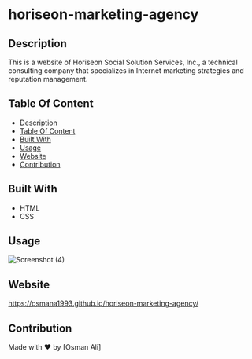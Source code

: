 # horiseon-marketing-agency

## Description
This is a website of Horiseon Social Solution Services, Inc., a technical consulting company that specializes in Internet marketing strategies and reputation management.

## Table Of Content
- [Description](#description)
- [Table Of Content](#table-of-content)
- [Built With](#built-with)
- [Usage](#usage)
- [Website](#website)
- [Contribution](#contribution)

## Built With
* HTML
* CSS

## Usage

![Screenshot (4)](https://user-images.githubusercontent.com/100746995/161402965-e6d6ef8a-49e6-4380-a40e-e5d9bbe493cb.png)

## Website
https://osmana1993.github.io/horiseon-marketing-agency/

## Contribution
Made with ❤️ by [Osman Ali]

